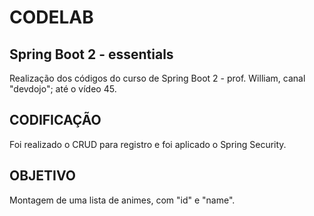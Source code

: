 # CODELAB

## Spring Boot 2 - essentials

Realização dos códigos do curso de Spring Boot 2 - prof. William, canal "devdojo"; até o vídeo 45.


## CODIFICAÇÃO

Foi realizado o CRUD para registro e foi aplicado o Spring Security.


## OBJETIVO

Montagem de uma lista de animes, com "id" e "name".